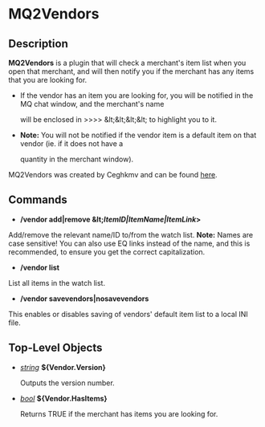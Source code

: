 # MQ2Vendors

## Description

**MQ2Vendors** is a plugin that will check a merchant's item list when you open that merchant, and will then notify you if the merchant has any items that you are looking for.

* If the vendor has an item you are looking for, you will be notified in the MQ chat window, and the merchant's name

  will be enclosed in &gt;&gt;&gt;&gt; \&lt;\&lt;\&lt;\&lt; to highlight you to it.

* **Note:** You will not be notified if the vendor item is a default item on that vendor \(ie. if it does not have a

  quantity in the merchant window\).

MQ2Vendors was created by Ceghkmv and can be found [here](https://macroquest2.com/phpBB3/viewtopic.php?p=109662#109662).

## Commands

* **/vendor add\|remove \&lt;**_**ItemID\|ItemName\|ItemLink**_**&gt;**

Add/remove the relevant name/ID to/from the watch list. **Note:** Names are case sensitive! You can also use EQ links instead of the name, and this is recommended, to ensure you get the correct capitalization.

* **/vendor list**

List all items in the watch list.

* **/vendor savevendors\|nosavevendors**

This enables or disables saving of vendors' default item list to a local INI file.

## Top-Level Objects

* [_string_]() **${Vendor.Version}**

  Outputs the version number.

* [_bool_](../../reference/data-types/datatype-bool.md) **${Vendor.HasItems}**

  Returns TRUE if the merchant has items you are looking for.
